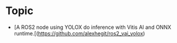 # Topic #

- [A ROS2 node using YOLOX do inference with Vitis AI and ONNX runtime.[(https://github.com/alexhegit/ros2_vai_yolox)
